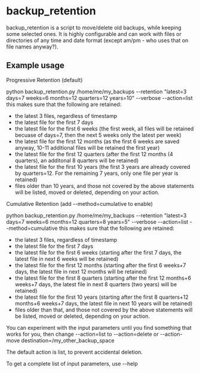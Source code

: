 backup_retention
================
backup_retention is a script to move/delete old backups, while keeping some selected ones.
It is highly configurable and can work with files or directories of any time and date format (except am/pm - who uses that on file names anyway?).

Example usage
-------------
Progressive Retention (default)

python backup_retention.py /home/me/my_backups --retention "latest=3 days=7 weeks=6 months=12 quarters=12 years=10" --verbose --action=list
this makes sure that the following are retained:
- the latest 3 files, regardless of timestamp
- the latest file for the first 7 days
- the latest file for the first 6 weeks (the first week, all files will be retained becuase of days=7, then the next 5 weeks only the latest per week)
- the latest file for the first 12 months (as the first 6 weeks are saved anyway, 10-11 additional files will be retained the first year)
- the latest file for the first 12 quarters (after the first 12 months (4 quarters), an additonal 8 quarters will be retained)
- the latest file for the first 10 years (the first 3 years are already covered by quarters=12. For the remaining 7 years, only one file per year is retained)
- files older than 10 years, and those not covered by the above statements will be listed, moved or deleted, depending on your action.

Cumulative Retention (add --method=cumulative to enable)

python backup_retention.py /home/me/my_backups --retention "latest=3 days=7 weeks=6 months=12 quarters=8 years=5" --verbose --action=list --method=cumulative
this makes sure that the following are retained:
- the latest 3 files, regardless of timestamp
- the latest file for the first 7 days
- the latest file for the first 6 weeks (starting after the first 7 days, the latest file in next 6 weeks will be retained)
- the latest file for the first 12 months (starting after the first 6 weeks+7 days, the latest file in next 12 months will be retained)
- the latest file for the first 8 quarters (starting after the first 12 months+6 weeks+7 days, the latest file in next 8 quarters (two years) will be retained)
- the latest file for the first 10 years (starting after the first 8 quarters+12 months+6 weeks+7 days, the latest file in next 10 years will be retained)
- files older than that, and those not covered by the above statements will be listed, moved or deleted, depending on your action.


You can experiment with the input parameters until you find something that works for you, then change --action=list to --action=delete or --action-move destination=/my_other_backup_space

The default action is list, to prevent accidental deletion.

To get a complete list of input parameters, use --help
